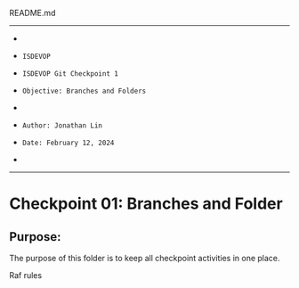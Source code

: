 README.md
**********************************************************************
*
*     ISDEVOP
*     ISDEVOP Git Checkpoint 1
*     Objective: Branches and Folders
*     
*     Author: Jonathan Lin
*     Date: February 12, 2024
*     
**********************************************************************

# Checkpoint 01: Branches and Folder
## Purpose:
The purpose of this folder is to keep all checkpoint activities in one place.

Raf rules